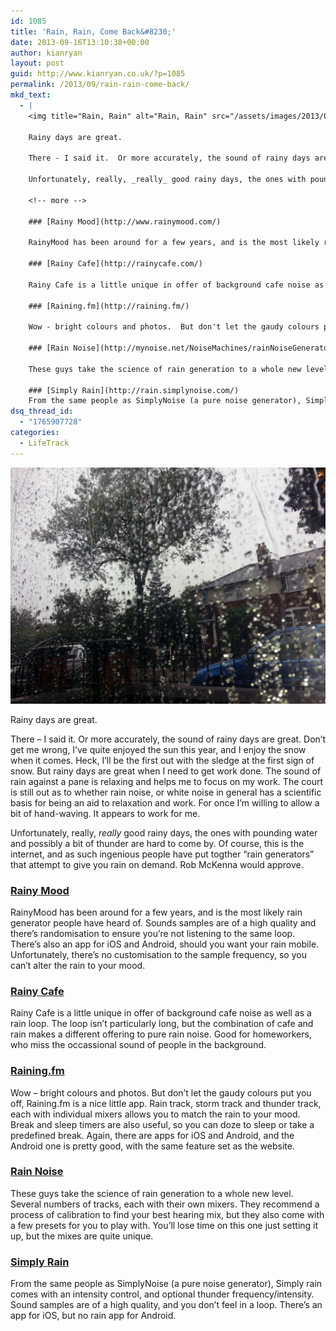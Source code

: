 ```yaml
---
id: 1085
title: 'Rain, Rain, Come Back&#8230;'
date: 2013-09-16T13:10:38+00:00
author: kianryan
layout: post
guid: http://www.kianryan.co.uk/?p=1085
permalink: /2013/09/rain-rain-come-back/
mkd_text:
  - |
    <img title="Rain, Rain" alt="Rain, Rain" src="/assets/images/2013/09/rain.jpg" class="medium" />
    
    Rainy days are great.
    
    There - I said it.  Or more accurately, the sound of rainy days are great.  Don't get me wrong, I've quite enjoyed the sun this year, and I enjoy the snow when it comes.  Heck, I'll be the first out with the sledge at the first sign of snow.  But rainy days are great when I need to get work done.  The sound of rain against a pane is relaxing and helps me to focus on my work.  The court is still out as to whether rain noise, or white noise in general has a scientific basis for being an aid to relaxation and work.  For once I'm willing to allow a bit of hand-waving.  It appears to work for me.
    
    Unfortunately, really, _really_ good rainy days, the ones with pounding water and possibly a bit of thunder are hard to come by.  Of course, this is the internet, and as such ingenious people have put togther "rain generators" that attempt to give you rain on demand.  Rob McKenna would approve.
    
    <!-- more -->
    
    ### [Rainy Mood](http://www.rainymood.com/)
    
    RainyMood has been around for a few years, and is the most likely rain generator people have heard of.  Sounds samples are of a high quality and there's randomisation to ensure you're not listening to the same loop.  There's also an app for iOS and Android, should you want your rain mobile.  Unfortunately, there's no customisation to the sample frequency, so you can't alter the rain to your mood.
    
    ### [Rainy Cafe](http://rainycafe.com/)
    
    Rainy Cafe is a little unique in offer of background cafe noise as well as a rain loop.  The loop isn't particularly long, but the combination of cafe and rain makes a different offering to pure rain noise.  Good for homeworkers, who miss the occassional sound of people in the background.
    
    ### [Raining.fm](http://raining.fm/)
    
    Wow - bright colours and photos.  But don't let the gaudy colours put you off, Raining.fm is a nice little app.  Rain track, storm track and thunder track, each with individual mixers allows you to match the rain to your mood.  Break and sleep timers are also useful, so you can doze to sleep or take a predefined break.  Again, there are apps for iOS and Android, and the Android one is pretty good, with the same feature set as the website.
    
    ### [Rain Noise](http://mynoise.net/NoiseMachines/rainNoiseGenerator.php)
    
    These guys take the science of rain generation to a whole new level.  Several numbers of tracks, each with their own mixers.  They recommend a process of calibration to find your best hearing mix, but they also come with a few presets for you to play with.  You'll lose time on this one just setting it up, but the mixes are quite unique.
    
    ### [Simply Rain](http://rain.simplynoise.com/)
    From the same people as SimplyNoise (a pure noise generator), Simply rain comes with an intensity control, and optional thunder frequency/intensity.  Sound samples are of a high quality, and you don't feel in a loop.  There's an app for iOS, but no rain app for Android.
dsq_thread_id:
  - "1765907728"
categories:
  - LifeTrack
---
```

<img title="Rain, Rain" alt="Rain, Rain" src="/assets/images/2013/09/rain.jpg" class="medium" />

Rainy days are great.

There &#8211; I said it. Or more accurately, the sound of rainy days are great. Don&#8217;t get me wrong, I&#8217;ve quite enjoyed the sun this year, and I enjoy the snow when it comes. Heck, I&#8217;ll be the first out with the sledge at the first sign of snow. But rainy days are great when I need to get work done. The sound of rain against a pane is relaxing and helps me to focus on my work. The court is still out as to whether rain noise, or white noise in general has a scientific basis for being an aid to relaxation and work. For once I&#8217;m willing to allow a bit of hand-waving. It appears to work for me.

Unfortunately, really, _really_ good rainy days, the ones with pounding water and possibly a bit of thunder are hard to come by. Of course, this is the internet, and as such ingenious people have put togther &#8220;rain generators&#8221; that attempt to give you rain on demand. Rob McKenna would approve.

<!-- more -->

### [Rainy Mood](http://www.rainymood.com/)

RainyMood has been around for a few years, and is the most likely rain generator people have heard of. Sounds samples are of a high quality and there&#8217;s randomisation to ensure you&#8217;re not listening to the same loop. There&#8217;s also an app for iOS and Android, should you want your rain mobile. Unfortunately, there&#8217;s no customisation to the sample frequency, so you can&#8217;t alter the rain to your mood.

### [Rainy Cafe](http://rainycafe.com/)

Rainy Cafe is a little unique in offer of background cafe noise as well as a rain loop. The loop isn&#8217;t particularly long, but the combination of cafe and rain makes a different offering to pure rain noise. Good for homeworkers, who miss the occassional sound of people in the background.

### [Raining.fm](http://raining.fm/)

Wow &#8211; bright colours and photos. But don&#8217;t let the gaudy colours put you off, Raining.fm is a nice little app. Rain track, storm track and thunder track, each with individual mixers allows you to match the rain to your mood. Break and sleep timers are also useful, so you can doze to sleep or take a predefined break. Again, there are apps for iOS and Android, and the Android one is pretty good, with the same feature set as the website.

### [Rain Noise](http://mynoise.net/NoiseMachines/rainNoiseGenerator.php)

These guys take the science of rain generation to a whole new level. Several numbers of tracks, each with their own mixers. They recommend a process of calibration to find your best hearing mix, but they also come with a few presets for you to play with. You&#8217;ll lose time on this one just setting it up, but the mixes are quite unique.

### [Simply Rain](http://rain.simplynoise.com/)

From the same people as SimplyNoise (a pure noise generator), Simply rain comes with an intensity control, and optional thunder frequency/intensity. Sound samples are of a high quality, and you don&#8217;t feel in a loop. There&#8217;s an app for iOS, but no rain app for Android.